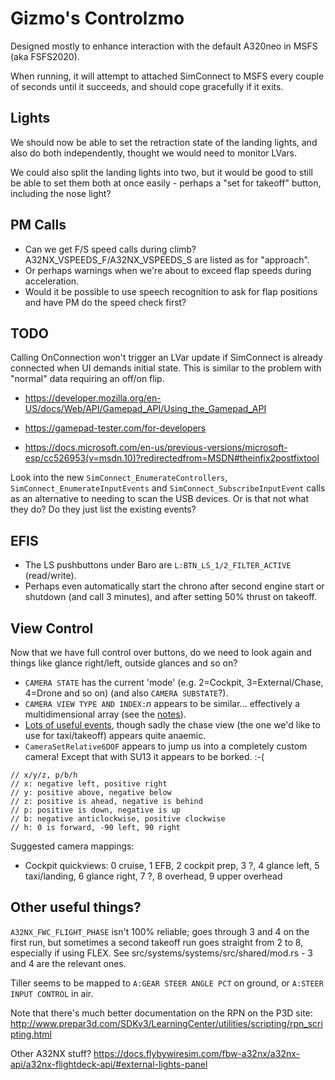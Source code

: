 Gizmo's Controlzmo
==================

Designed mostly to enhance interaction with the default A320neo in MSFS (aka FSFS2020).

When running, it will attempt to attached SimConnect to MSFS every couple of seconds until it succeeds, and should cope gracefully if it exits.

Lights
------

We should now be able to set the retraction state of the landing lights, and also do both independently, thought we would need to monitor LVars.

We could also split the landing lights into two, but it would be good to still be able to set them both at once easily - perhaps a "set for takeoff" button, including the nose light?

PM Calls
--------

* Can we get F/S speed calls during climb? A32NX_VSPEEDS_F/A32NX_VSPEEDS_S are listed as for "approach".
* Or perhaps warnings when we're about to exceed flap speeds during acceleration.
* Would it be possible to use speech recognition to ask for flap positions and have PM do the speed check first?

TODO
----

Calling OnConnection won't trigger an LVar update if SimConnect is already connected when UI demands initial state.
This is similar to the problem with "normal" data requiring an off/on flip.

* https://developer.mozilla.org/en-US/docs/Web/API/Gamepad_API/Using_the_Gamepad_API
* https://gamepad-tester.com/for-developers	

* https://docs.microsoft.com/en-us/previous-versions/microsoft-esp/cc526953(v=msdn.10)?redirectedfrom=MSDN#theinfix2postfixtool

Look into the new `SimConnect_EnumerateControllers`, `SimConnect_EnumerateInputEvents` and `SimConnect_SubscribeInputEvent`
calls as an alternative to needing to scan the USB devices. Or is that not what they do? Do they just list the existing events?

EFIS
----

* The LS pushbuttons under Baro are `L:BTN_LS_1/2_FILTER_ACTIVE` (read/write).
* Perhaps even automatically start the chrono after second engine start or shutdown (and call 3 minutes), and after setting 50% thrust on takeoff.

View Control
------------

Now that we have full control over buttons, do we need to look again and things like glance right/left, outside glances and so on?

* `CAMERA STATE` has the current 'mode' (e.g. 2=Cockpit, 3=External/Chase, 4=Drone and so on) (and also `CAMERA SUBSTATE`?).
* `CAMERA VIEW TYPE AND INDEX:`*n* appears to be similar... effectively a multidimensional array
  (see the [notes](https://docs.flightsimulator.com/html/Programming_Tools/SimVars/Camera_Variables.htm)).
* [Lots of useful events](https://docs.flightsimulator.com/html/Programming_Tools/Event_IDs/View_Camera_Events.htm),
  though sadly the chase view (the one we'd like to use for taxi/takeoff) appears quite anaemic.
* `CameraSetRelative6DOF` appears to jump us into a completely custom camera! Except that with SU13 it appears to be borked. :-(
```
// x/y/z, p/b/h
// x: negative left, positive right
// y: positive above, negative below
// z: positive is ahead, negative is behind
// p: positive is down, negative is up
// b: negative anticlockwise, positive clockwise
// h: 0 is forward, -90 left, 90 right
```

Suggested camera mappings:
* Cockpit quickviews: 0 cruise, 1 EFB, 2 cockpit prep, 3 ?, 4 glance left, 5 taxi/landing, 6 glance right, 7 ?, 8 overhead, 9 upper overhead

Other useful things?
--------------------

`A32NX_FWC_FLIGHT_PHASE` isn't 100% reliable; goes through 3 and 4 on the first run, but sometimes a second takeoff run goes straight from 2 to 8, especially if using FLEX.
See src/systems/systems/src/shared/mod.rs - 3 and 4 are the relevant ones.

Tiller seems to be mapped to `A:GEAR STEER ANGLE PCT` on ground, or `A:STEER INPUT CONTROL` in air.

Note that there's much better documentation on the RPN on the P3D site:
http://www.prepar3d.com/SDKv3/LearningCenter/utilities/scripting/rpn_scripting.html

Other A32NX stuff? https://docs.flybywiresim.com/fbw-a32nx/a32nx-api/a32nx-flightdeck-api/#external-lights-panel